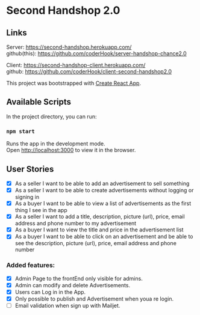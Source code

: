 # Second Handshop 2.0

## Links

 Server: https://second-handshop.herokuapp.com/ 
 <br>github(this): https://github.com/coderHook/server-handshop-chance2.0

Client: https://second-handshop-client.herokuapp.com/ <br>
github: https://github.com/coderHook/client-second-handshop2.0

This project was bootstrapped with [Create React App](https://github.com/facebook/create-react-app).

## Available Scripts

In the project directory, you can run:

### `npm start`

Runs the app in the development mode.<br>
Open [http://localhost:3000](http://localhost:3000) to view it in the browser.

## User Stories

- [x] As a seller I want to be able to add an advertisement to sell something
- [x] As a seller I want to be able to create advertisements without logging or signing in
- [x] As a buyer I want to be able to view a list of advertisements as the first thing I see in the app
- [x] As a seller I want to add a title, description, picture (url), price, email address and phone number to my advertisement
- [x] As a buyer I want to view the title and price in the advertisement list
- [x] As a buyer I want to be able to click on an advertisement and be able to see the description, picture (url), price, email address and phone number

### Added features:
- [x] Admin Page to the frontEnd only visible for admins.
- [x] Admin can modify and delete Advertisements.
- [x] Users can Log in in the App.
- [x] Only possible to publish and Advertisement when youa re login.
- [ ] Email validation when sign up with Mailjet.